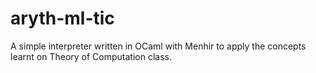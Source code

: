 # aryth-ml-tic

A simple interpreter written in OCaml with Menhir to apply the concepts learnt on Theory of Computation class.


